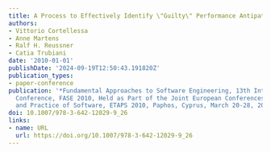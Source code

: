 ```yaml
---
title: A Process to Effectively Identify \"Guilty\" Performance Antipatterns
authors:
- Vittorio Cortellessa
- Anne Martens
- Ralf H. Reussner
- Catia Trubiani
date: '2010-01-01'
publishDate: '2024-09-19T12:50:43.191820Z'
publication_types:
- paper-conference
publication: '*Fundamental Approaches to Software Engineering, 13th International
  Conference, FASE 2010, Held as Part of the Joint European Conferences on Theory
  and Practice of Software, ETAPS 2010, Paphos, Cyprus, March 20-28, 2010. Proceedings*'
doi: 10.1007/978-3-642-12029-9_26
links:
- name: URL
  url: https://doi.org/10.1007/978-3-642-12029-9_26
---
```

